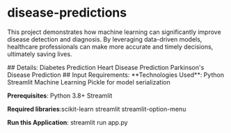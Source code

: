 # disease-predictions
This project demonstrates how machine learning can significantly improve disease detection and diagnosis. By leveraging data-driven models, healthcare professionals can make more accurate and timely decisions, ultimately saving lives. 
<p>## Details:
Diabetes Prediction
Heart Disease Prediction
Parkinson's Disease Prediction
## Input Requirements:
**Technologies Used**: Python
                       Streamlit
                       Machine Learning
                       Pickle for model serialization
                       
**Prerequisites**:     Python 3.8+
                       Streamlit

**Required libraries**:scikit-learn
                       streamlit
                       streamlit-option-menu
                       
**Run this Application**: streamlit run app.py</p>
